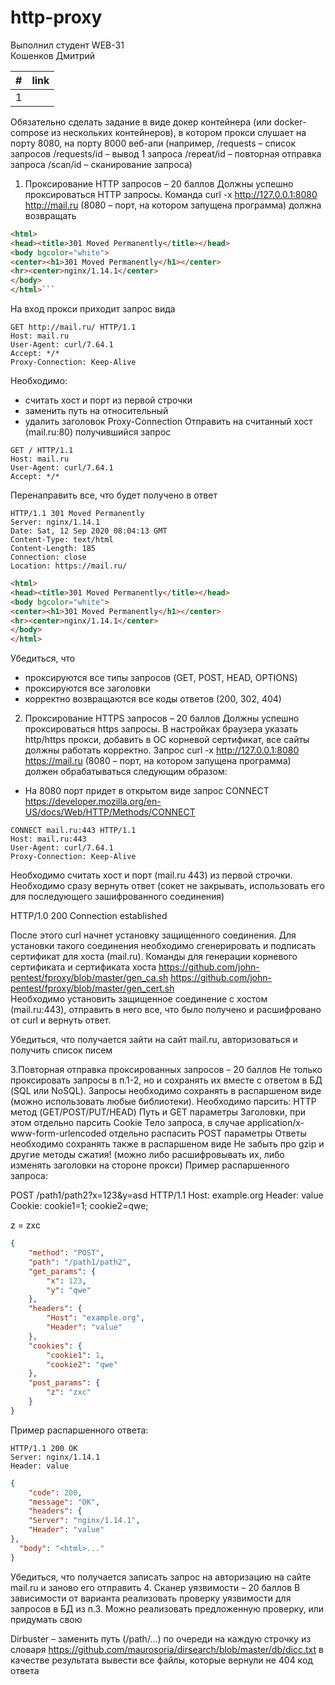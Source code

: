 # http-proxy

Выполнил студент WEB-31<br>
Кошенков Дмитрий

| # | link |
|---|------|
| 1 |      |


Обязательно сделать задание в виде докер контейнера (или docker-compose из нескольких контейнеров), в котором прокси слушает на порту 8080, на порту 8000 веб-апи (например,
/requests – список запросов
/requests/id – вывод 1 запроса
/repeat/id – повторная отправка запроса
/scan/id – сканирование запроса)
1. Проксирование HTTP запросов – 20 баллов
   Должны успешно проксироваться HTTP запросы. Команда curl -x http://127.0.0.1:8080 http://mail.ru (8080 – порт, на котором запущена программа) должна возвращать

```html
<html>
<head><title>301 Moved Permanently</title></head>
<body bgcolor="white">
<center><h1>301 Moved Permanently</h1></center>
<hr><center>nginx/1.14.1</center>
</body>
</html>```

```

На вход прокси приходит запрос вида

```
GET http://mail.ru/ HTTP/1.1
Host: mail.ru
User-Agent: curl/7.64.1
Accept: */*
Proxy-Connection: Keep-Alive
```
Необходимо:
- считать хост и порт из первой строчки
- заменить путь на относительный
- удалить заголовок Proxy-Connection
  Отправить на считанный хост (mail.ru:80) получившийся запрос
```
GET / HTTP/1.1
Host: mail.ru
User-Agent: curl/7.64.1
Accept: */*
```
Перенаправить все, что будет получено в ответ

```
HTTP/1.1 301 Moved Permanently
Server: nginx/1.14.1
Date: Sat, 12 Sep 2020 08:04:13 GMT
Content-Type: text/html
Content-Length: 185
Connection: close
Location: https://mail.ru/
```
```html
<html>
<head><title>301 Moved Permanently</title></head>
<body bgcolor="white">
<center><h1>301 Moved Permanently</h1></center>
<hr><center>nginx/1.14.1</center>
</body>
</html>
```
Убедиться, что
- проксируются все типы запросов (GET, POST, HEAD, OPTIONS)
- проксируются все заголовки
- корректно возвращаются все коды ответов (200, 302, 404)
2. Проксирование HTTPS запросов – 20 баллов
   Должны успешно проксироваться https запросы. В настройках браузера указать http/https прокси, добавить в ОС корневой сертификат, все сайты должны работать корректно.
   Запрос curl -x http://127.0.0.1:8080 https://mail.ru (8080 – порт, на котором запущена программа) должен обрабатываться следующим образом:
- На 8080 порт придет в открытом виде запрос CONNECT https://developer.mozilla.org/en-US/docs/Web/HTTP/Methods/CONNECT
```
CONNECT mail.ru:443 HTTP/1.1
Host: mail.ru:443
User-Agent: curl/7.64.1
Proxy-Connection: Keep-Alive
```
Необходимо считать хост и порт (mail.ru 443) из первой строчки.
Необходимо сразу вернуть ответ (сокет не закрывать, использовать его для последующего зашифрованного соединения)

HTTP/1.0 200 Connection established

После этого curl начнет установку защищенного соединения. Для установки такого соединения необходимо сгенерировать и подписать сертификат для хоста (mail.ru). Команды для генерации корневого сертификата и сертификата хоста https://github.com/john-pentest/fproxy/blob/master/gen_ca.sh https://github.com/john-pentest/fproxy/blob/master/gen_cert.sh  
Необходимо установить защищенное соединение с хостом (mail.ru:443), отправить в него все, что было получено и расшифровано от curl и вернуть ответ.

Убедиться, что получается зайти на сайт mail.ru, авторизоваться и получить список писем

3.Повторная отправка проксированных запросов – 20 баллов
   Не только проксировать запросы в п.1-2, но и сохранять их вместе с ответом в БД (SQL или NoSQL).
   Запросы необходимо сохранять в распаршеном виде (можно использовать любые библиотеки). Необходимо парсить:
   HTTP метод (GET/POST/PUT/HEAD)
   Путь и GET параметры
   Заголовки, при этом отдельно парсить Cookie
   Тело запроса, в случае application/x-www-form-urlencoded отдельно распасить POST параметры
   Ответы необходимо сохранять также в распаршеном виде
   Не забыть про gzip и другие методы сжатия! (можно либо расшифровывать их, либо изменять заголовки на стороне прокси)
   Пример распаршенного запроса:

POST /path1/path2?x=123&y=asd HTTP/1.1
Host: example.org
Header: value
Cookie: cookie1=1; cookie2=qwe;

z = zxc
```json
{
    "method": "POST",
    "path": "/path1/path2",
    "get_params": {
        "x": 123,
        "y": "qwe"
    },
    "headers": {
        "Host": "example.org",
        "Header": "value"
    },
    "cookies": {
        "cookie1": 1,
        "cookie2": "qwe"
    },
    "post_params": {
        "z": "zxc"
    }
}
```
Пример распаршенного ответа:
```http request
HTTP/1.1 200 OK
Server: nginx/1.14.1
Header: value
```

```json
{
    "code": 200,
    "message": "OK",
    "headers": {
    "Server": "nginx/1.14.1",
    "Header": "value"
},
  "body": "<html>..."
}
```


Убедиться, что получается записать запрос на авторизацию на сайте mail.ru и заново его отправить
4. Сканер уязвимости – 20 баллов
   В зависимости от варианта реализовать проверку уязвимости для запросов в БД из п.3. Можно реализовать предложенную проверку, или придумать свою
   
Dirbuster – заменить путь (/path/...) по очереди на каждую строчку из словаря https://github.com/maurosoria/dirsearch/blob/master/db/dicc.txt
   в качестве результата вывести все файлы, которые вернули не 404 код ответа
